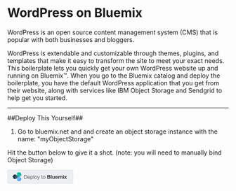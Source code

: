 WordPress on Bluemix
================================================================================
WordPress is an open source content management system (CMS) that is popular with both businesses and bloggers.

WordPress is extendable and customizable through themes, plugins, and templates that make it easy to transform the site to meet your exact needs. This boilerplate lets you quickly get your own WordPress website up and running on Bluemix™. When you go to the Bluemix catalog and deploy the boilerplate, you have the default WordPress application that you get from their website, along with services like IBM Object Storage and Sendgrid to help get you started.

___

##Deploy This Yourself##


1. Go to bluemix.net and and create an object storage instance with the name: "myObjectStorage"

Hit the button below to give it a shot. (note: you will need to manually bind Object Storage)


[![Deploy to Bluemix](images/deploy-button.png)](https://bluemix.net/deploy?repository=https://hub.jazz.net/git/jstart/WordPress.on.Bluemix)


